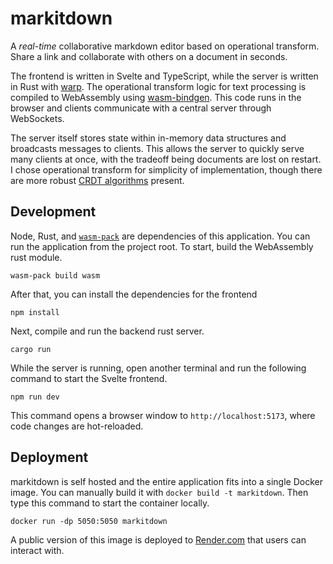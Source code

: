 # markitdown

A _real-time_ collaborative markdown editor based on operational transform. Share a link and collaborate with others on a document in seconds.

The frontend is written in Svelte and TypeScript, while the server is written in Rust with [warp](https://github.com/seanmonstar/warp). The operational transform logic for text processing is compiled to WebAssembly using [wasm-bindgen](https://github.com/rustwasm/wasm-bindgen). This code runs in the browser and clients communicate with a central server through WebSockets. 

The server itself stores state within in-memory data structures and broadcasts messages to clients. This allows the server to quickly serve many clients at once, with the tradeoff being documents are lost on restart. I chose operational transform for simplicity of implementation, though there are more robust [CRDT algorithms](https://arxiv.org/abs/2409.14252) present.

## Development

Node, Rust, and [`wasm-pack`](https://rustwasm.github.io/wasm-pack/) are dependencies of this application. You can run the application from the project root. To start, build the WebAssembly rust module.

```
wasm-pack build wasm
```

After that, you can install the dependencies for the frontend

```
npm install
```

Next, compile and run the backend rust server.

```
cargo run
```

While the server is running, open another terminal and run the following command to start the Svelte frontend.

```
npm run dev
```

This command opens a browser window to `http://localhost:5173`, where code changes are hot-reloaded.

## Deployment

markitdown is self hosted and the entire application fits into a single Docker image. You can manually build it with `docker build -t markitdown`. Then type this command to start the container locally.

```
docker run -dp 5050:5050 markitdown
```

A public version of this image is deployed to [Render.com](https://render.com/) that users can interact with.
